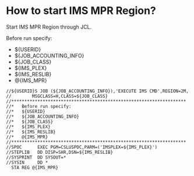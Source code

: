 # How to start IMS MPR Region?

Start IMS MPR Region through JCL.

Before run specify:
* ${USERID}
* ${JOB_ACCOUNTING_INFO}
* ${JOB_CLASS}
* ${IMS_PLEX}
* ${IMS_RESLIB}
* @{IMS_MPR}

```
//${USERID}S JOB (${JOB_ACCOUNTING_INFO}),'EXECUTE IMS CMD',REGION=2M,
//        MSGCLASS=H,CLASS=${JOB_CLASS}
//*******************************************************************
//*   Before run specify:
//*   ${USERID}
//*   ${JOB_ACCOUNTING_INFO}
//*   ${JOB_CLASS}
//*   ${IMS_PLEX}
//*   ${IMS_RESLIB}
//*   @{IMS_MPR}  
//*******************************************************************
//SPOC      EXEC PGM=CSLUSPOC,PARM=('IMSPLEX=${IMS_PLEX}')
//STEPLIB   DD DISP=SHR,DSN=${IMS_RESLIB}
//SYSPRINT  DD SYSOUT=*
//SYSIN     DD *
  STA REG @{IMS_MPR}
```